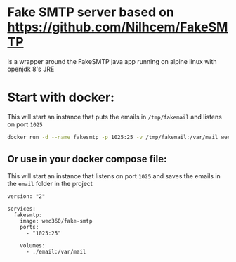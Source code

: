 # Fake SMTP server based on https://github.com/Nilhcem/FakeSMTP
Is a wrapper around the FakeSMTP java app running on alpine linux with openjdk 8's JRE

# Start with docker:
This will start an instance that puts the emails in `/tmp/fakemail` and listens on port `1025`

```bash
docker run -d --name fakesmtp -p 1025:25 -v /tmp/fakemail:/var/mail wec360/fake-smtp
```

## Or use in your docker compose file:
This will start an instance that listens on port `1025` and saves the emails in the `email` folder in the project

```
version: "2"

services:
  fakesmtp:
    image: wec360/fake-smtp
    ports:
      - "1025:25"

    volumes:
      - ./email:/var/mail
```
